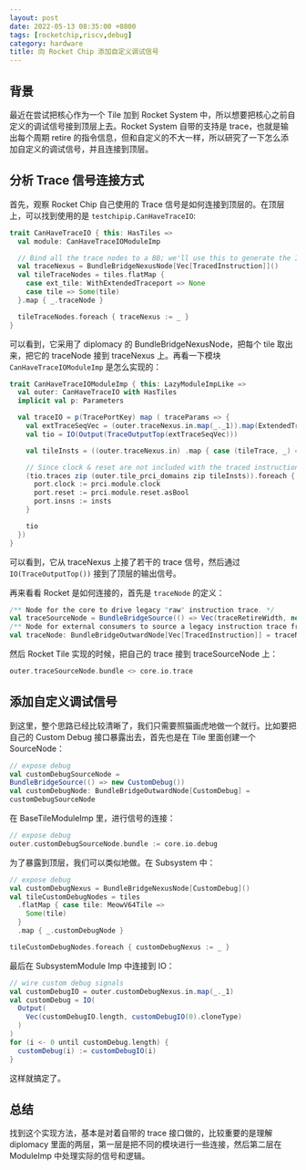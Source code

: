 ```yaml
---
layout: post
date: 2022-05-13 08:35:00 +0800
tags: [rocketchip,riscv,debug]
category: hardware
title: 向 Rocket Chip 添加自定义调试信号
---
```


## 背景

最近在尝试把核心作为一个 Tile 加到 Rocket System 中，所以想要把核心之前自定义的调试信号接到顶层上去。Rocket System 自带的支持是 trace，也就是输出每个周期 retire 的指令信息，但和自定义的不大一样，所以研究了一下怎么添加自定义的调试信号，并且连接到顶层。

## 分析 Trace 信号连接方式

首先，观察 Rocket Chip 自己使用的 Trace 信号是如何连接到顶层的。在顶层上，可以找到使用的是 `testchipip.CanHaveTraceIO`:

```scala
trait CanHaveTraceIO { this: HasTiles =>
  val module: CanHaveTraceIOModuleImp

  // Bind all the trace nodes to a BB; we'll use this to generate the IO in the imp
  val traceNexus = BundleBridgeNexusNode[Vec[TracedInstruction]]()
  val tileTraceNodes = tiles.flatMap {
    case ext_tile: WithExtendedTraceport => None
    case tile => Some(tile)
  }.map { _.traceNode }

  tileTraceNodes.foreach { traceNexus := _ }
}
```

可以看到，它采用了 diplomacy 的 BundleBridgeNexusNode，把每个 tile 取出来，把它的 traceNode 接到 traceNexus 上。再看一下模块 `CanHaveTraceIOModuleImp` 是怎么实现的：

```scala
trait CanHaveTraceIOModuleImp { this: LazyModuleImpLike =>
  val outer: CanHaveTraceIO with HasTiles
  implicit val p: Parameters

  val traceIO = p(TracePortKey) map ( traceParams => {
    val extTraceSeqVec = (outer.traceNexus.in.map(_._1)).map(ExtendedTracedInstruction.fromVec(_))
    val tio = IO(Output(TraceOutputTop(extTraceSeqVec)))

    val tileInsts = ((outer.traceNexus.in) .map { case (tileTrace, _) => DeclockedTracedInstruction.fromVec(tileTrace) }

    // Since clock & reset are not included with the traced instruction, plumb that out manually
    (tio.traces zip (outer.tile_prci_domains zip tileInsts)).foreach { case (port, (prci, insts)) =>
      port.clock := prci.module.clock
      port.reset := prci.module.reset.asBool
      port.insns := insts
    }

    tio
  })
}
```

可以看到，它从 traceNexus 上接了若干的 trace 信号，然后通过 `IO(TraceOutputTop())` 接到了顶层的输出信号。

再来看看 Rocket 是如何连接的，首先是 `traceNode` 的定义：

```scala
/** Node for the core to drive legacy "raw" instruction trace. */
val traceSourceNode = BundleBridgeSource(() => Vec(traceRetireWidth, new TracedInstruction()))
/** Node for external consumers to source a legacy instruction trace from the core. */
val traceNode: BundleBridgeOutwardNode[Vec[TracedInstruction]] = traceNexus := traceSourceNode
```

然后 Rocket Tile 实现的时候，把自己的 trace 接到 traceSourceNode 上：

```scala
outer.traceSourceNode.bundle <> core.io.trace
```

## 添加自定义调试信号

到这里，整个思路已经比较清晰了，我们只需要照猫画虎地做一个就行。比如要把自己的 Custom Debug 接口暴露出去，首先也是在 Tile 里面创建一个 SourceNode：

```scala
// expose debug
val customDebugSourceNode =
BundleBridgeSource(() => new CustomDebug())
val customDebugNode: BundleBridgeOutwardNode[CustomDebug] =
customDebugSourceNode
```

在 BaseTileModuleImp 里，进行信号的连接：

```scala
// expose debug
outer.customDebugSourceNode.bundle := core.io.debug
```

为了暴露到顶层，我们可以类似地做。在 Subsystem 中：

```scala
// expose debug
val customDebugNexus = BundleBridgeNexusNode[CustomDebug]()
val tileCustomDebugNodes = tiles
  .flatMap { case tile: MeowV64Tile =>
    Some(tile)
  }
  .map { _.customDebugNode }

tileCustomDebugNodes.foreach { customDebugNexus := _ }
```

最后在 SubsystemModule Imp 中连接到 IO：

```scala
// wire custom debug signals
val customDebugIO = outer.customDebugNexus.in.map(_._1)
val customDebug = IO(
  Output(
    Vec(customDebugIO.length, customDebugIO(0).cloneType)
  )
)
for (i <- 0 until customDebug.length) {
  customDebug(i) := customDebugIO(i)
}
```

这样就搞定了。

## 总结

找到这个实现方法，基本是对着自带的 trace 接口做的，比较重要的是理解 diplomacy 里面的两层，第一层是把不同的模块进行一些连接，然后第二层在 ModuleImp 中处理实际的信号和逻辑。